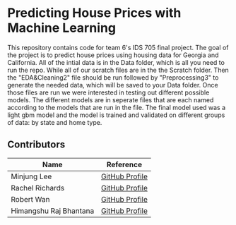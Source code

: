 # Predicting House Prices with Machine Learning

This repository contains code for team 6's IDS 705 final project. The goal of the project is to predict house prices using housing data for Georgia and California. All of the intial data is in the Data folder, which is all you need to run the repo. While all of our scratch files are in the the Scratch folder. Then the "EDA&Cleaning2" file should be run followed by "Preprocessing3" to generate the needed data, which will be saved to your Data folder. Once those files are run we were interested in testing out different possible models. The different models are in seperate files that are each named according to the models that are run in the file. The final model used was a light gbm model and the model is trained and validated on different groups of data: by state and home type.


## Contributors
| Name | Reference |
|----|----|
|Minjung Lee| [GitHub Profile](https://github.com/minjung0)|
|Rachel Richards|[GitHub Profile](https://github.com/rjrichards27)|
|Robert Wan| [GitHub Profile](https://github.com/rw417)|
|Himangshu Raj Bhantana | [GitHub Profile](https://github.com/hb173)|
